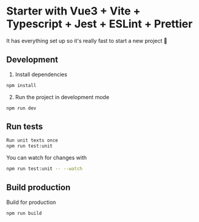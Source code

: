 # Starter with Vue3 + Vite + Typescript + Jest + ESLint + Prettier
It has everything set up so it's really fast to start a new project 🚀


## Development
1. Install dependencies
```sh
npm install
```
2. Run the project in development mode
```
npm run dev
```


## Run tests
```sh
Run unit texts once
npm run test:unit
```
You can watch for changes with
```sh
npm run test:unit -- --watch
```

## Build production
Build for production
```
npm run build
```
